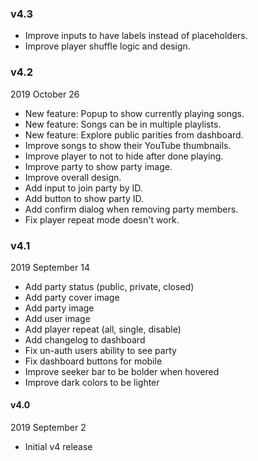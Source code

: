 ### v4.3

- Improve inputs to have labels instead of placeholders.
- Improve player shuffle logic and design.


### v4.2

2019 October 26

- New feature: Popup to show currently playing songs.
- New feature: Songs can be in multiple playlists.
- New feature: Explore public parities from dashboard.
- Improve songs to show their YouTube thumbnails.
- Improve player to not to hide after done playing.
- Improve party to show party image.
- Improve overall design.
- Add input to join party by ID.
- Add button to show party ID.
- Add confirm dialog when removing party members.
- Fix player repeat mode doesn't work.


### v4.1

2019 September 14

- Add party status (public, private, closed)
- Add party cover image
- Add party image
- Add user image
- Add player repeat (all, single, disable)
- Add changelog to dashboard
- Fix un-auth users ability to see party
- Fix dashboard buttons for mobile
- Improve seeker bar to be bolder when hovered
- Improve dark colors to be lighter


#### v4.0

2019 September 2

- Initial v4 release
